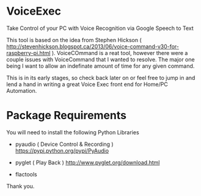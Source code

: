 VoiceExec
=========

Take Control of your PC with Voice Recognition via Google Speech to Text

This tool is based on the idea from Stephen Hickson ( http://stevenhickson.blogspot.ca/2013/06/voice-command-v30-for-raspberry-pi.html ).
VoiceCOmmand is a reat tool, however there were a couple issues with VoiceCommand that I wanted to resolve. The major one being I want to allow an indefinate amount of time for any given command.

This is in its early stages, so check back later on or feel free to jump in and lend a hand in writing a great Voice Exec front end for Home/PC Automation.


Package Requirements
====================

You will need to install the following Python Libraries
 - pyaudio ( Device Control & Recording )
	https://pypi.python.org/pypi/PyAudio

 - pyglet  ( Play Back )
	http://www.pyglet.org/download.html

 - flactools
	


Thank you.
